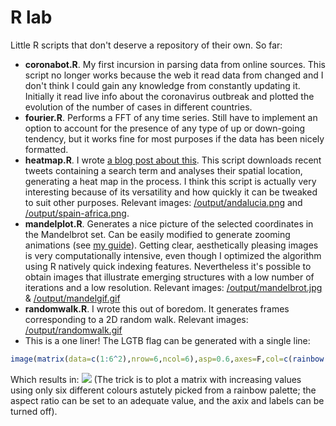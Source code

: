# R lab
Little R scripts that don't deserve a repository of their own. So far:
  - **coronabot.R**. My first incursion in parsing data from online sources. This script no longer works because the web it read data from changed and I don't think I could gain any knowledge from constantly updating it. Initially it read live info about the coronavirus outbreak and plotted the evolution of the number of cases in different countries.
  - **fourier.R**. Performs a FFT of any time series. Still have to implement an option to account for the presence of any type of up or down-going tendency, but it works fine for most purposes if the data has been nicely formatted.
  - **heatmap.R**. I wrote [a blog post about this](https://malmriv.github.io/posts/2020/02/emoji-heatmap/). This script downloads recent tweets containing a search term and analyses their spatial location, generating a heat map in the process. I think this script is actually very interesting because of its versatility and how quickly it can be tweaked to suit other purposes. Relevant images: [/output/andalucia.png](https://github.com/malmriv/r-lab/blob/master/output/andalucia.png) and [/output/spain-africa.png](https://github.com/malmriv/r-lab/blob/master/output/spain-africa.png).
  - **mandelplot.R**. Generates a nice picture of the selected coordinates in the Mandelbrot set. Can be easily modified to generate zooming animations (see [my guide](https://malmriv.github.io/posts/2020/04/make-animations-with-R/)). Getting clear, aesthetically pleasing images is very computationally intensive, even though I optimized the algorithm using R natively quick indexing features. Nevertheless it's possible to obtain images that illustrate emerging structures with a low number of iterations and a low resolution. Relevant images: [/output/mandelbrot.jpg](https://github.com/malmriv/r-lab/blob/master/output/mandelbrot.jpg) & [/output/mandelgif.gif](https://github.com/malmriv/r-lab/blob/master/output/mandelgif.gif)
  - **randomwalk.R**. I wrote this out of boredom. It generates frames corresponding to a 2D random walk. Relevant images: [/output/randomwalk.gif](https://github.com/malmriv/r-lab/blob/master/output/randomwalk.gif)
  - This is a one liner! The LGTB flag can be generated with a single line:
  ```R
  image(matrix(data=c(1:6^2),nrow=6,ncol=6),asp=0.6,axes=F,col=c(rainbow(3,rev=T,start=0.35,end=0.82,v=0.9),rainbow(3,rev=T,start=0,end=0.18)))
  ```
Which results in:
![](https://github.com/malmriv/malmriv.github.io/blob/master/_posts/images/flag.png?raw=true)
(The trick is to plot a matrix with increasing values using only six different colours astutely picked from a rainbow palette; the aspect ratio can be set to an adequate value, and the axix and labels can be turned off).
